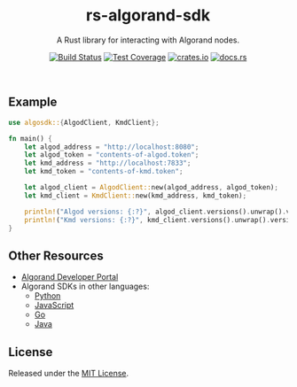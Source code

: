 <div align="center">

# rs-algorand-sdk

A Rust library for interacting with Algorand nodes.

[![Build Status](https://img.shields.io/circleci/build/github/qkniep/rs-algorand-sdk/main?token=86739a8e33bf4ab2812b9771d04a7585fa90f80c&style=for-the-badge&logo=circleci)](https://app.circleci.com/pipelines/github/qkniep/rs-algorand-sdk)
[![Test Coverage](https://img.shields.io/codecov/c/github/qkniep/rs-algorand-sdk?label=test%20coverage&logo=codecov&style=for-the-badge)](https://codecov.io/gh/qkniep/rs-algorand-sdk)
[![crates.io](https://img.shields.io/crates/v/rs-algorand-sdk?label=crates.io&style=for-the-badge)](https://crates.io/rs-algorand-sdk)
[![docs.rs](https://img.shields.io/docsrs/rs-algorand-sdk?style=for-the-badge)](https://docs.rs/rs-algorand-sdk)

</div>
<br>

## Example

```rust
use algosdk::{AlgodClient, KmdClient};

fn main() {
    let algod_address = "http://localhost:8080";
    let algod_token = "contents-of-algod.token";
    let kmd_address = "http://localhost:7833";
    let kmd_token = "contents-of-kmd.token";

    let algod_client = AlgodClient::new(algod_address, algod_token);
    let kmd_client = KmdClient::new(kmd_address, kmd_token);

    println!("Algod versions: {:?}", algod_client.versions().unwrap().versions);
    println!("Kmd versions: {:?}", kmd_client.versions().unwrap().versions);
}
```

## Other Resources

* [Algorand Developer Portal](https://developer.algorand.org)
* Algorand SDKs in other languages:
	- [Python](https://developer.algorand.org/docs/sdks/python)
	- [JavaScript](https://developer.algorand.org/docs/sdks/javascript)
	- [Go](https://developer.algorand.org/docs/sdks/go)
	- [Java](https://developer.algorand.org/docs/sdks/java)

## License

Released under the [MIT License](LICENSE).
